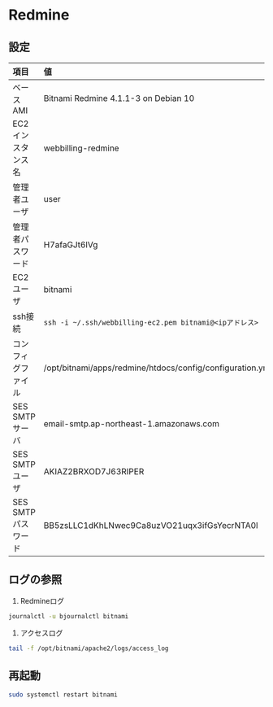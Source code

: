 # Redmine

## 設定

| 項目 | 値 |  
|:-----|:-----|
| ベースAMI | Bitnami Redmine 4.1.1-3 on Debian 10 | 
| EC2インスタンス名 | webbilling-redmine | 
| 管理者ユーザ | user | 
| 管理者パスワード | H7afaGJt6lVg | 
| EC2ユーザ | bitnami | 
| ssh接続 | `ssh -i ~/.ssh/webbilling-ec2.pem bitnami@<ipアドレス>` | 
| コンフィグファイル | /opt/bitnami/apps/redmine/htdocs/config/configuration.yml | 
| SES SMTPサーバ | email-smtp.ap-northeast-1.amazonaws.com | 
| SES SMTPユーザ | AKIAZ2BRXOD7J63RIPER | 
| SES SMTPパスワード | BB5zsLLC1dKhLNwec9Ca8uzVO21uqx3ifGsYecrNTA0l | 

## ログの参照

1. Redmineログ 
```bash
journalctl -u bjournalctl bitnami
``` 

1. アクセスログ
```bash
tail -f /opt/bitnami/apache2/logs/access_log
``` 

## 再起動

```bash
sudo systemctl restart bitnami
``` 

